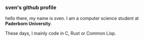 ### sven's github profile

hello there, my name is sven. I am a computer science student at **Paderborn University**.

These days, I mainly code in C, Rust or Common Lisp.

<!--
**sven-hluchy/sven-hluchy** is a ✨ _special_ ✨ repository because its `README.md` (this file) appears on your GitHub profile.

Here are some ideas to get you started:

- 🔭 I’m currently working on ...
- 🌱 I’m currently learning ...
- 👯 I’m looking to collaborate on ...
- 🤔 I’m looking for help with ...
- 💬 Ask me about ...
- 📫 How to reach me: ...
- 😄 Pronouns: ...
- ⚡ Fun fact: ...
-->
